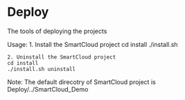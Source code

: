 # Deploy
The tools of deploying the projects

Usage:
    1. Install the SmartCloud project
	cd install
	./install.sh

    2. Uninstall the SmartCloud project
	cd install
	./install.sh uninstall

Note:
    The default direcotry of SmartCloud project is Deploy/../SmartCloud_Demo


